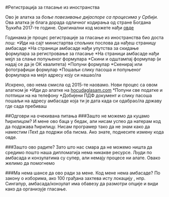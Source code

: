 #Регистрација за гласање из иностранства

Ово је алатка за _боље повезивање дијаспоре са процесима у Србији._
Ова алатка је блага дорада одличног кодирања од стране Богдана Ђукића 2017-те године. Оригинални код можете нађи [овде](https://github.com/bdjukic/glasajDijasporo)

Годинама је процес регистрације за гласање из иностранства био доста лош:
*Иди на сајт министартва спољних послова да нађеш страницу амбасаде
*На страници амбасаде нађи упутства за скидање формулара за регистровање за гласање
*На страници амбасаде нађи мејл за слање попуњеног формулара
*Скини и одштампај формулар (и надај се да је ОК квалитета)
*Попуни формулар
*Скенирај или фотографиши формулар
*Пошаљи слику пасоша и попуњеног формулара на мејл адресу коју си нашао/ла


Искрено, ово нема смисла од 2015-те наовамо. Нови процес са овом алатком је
*Иди до алатке на [hocudaglasam.com](https://testglasanja.azurewebsites.net/)
*Попуни све податке и потпиши на на телефону
*Добијени ПДФ документ и слику пасоша пошаљи на адресу амбасаде која ти је дата када си одабрао/ла државу где сада пребиваш


##Одговри на очекивана питања
###Зашто не можемо да куцамо ћирилицом?
И мене ово баца у бедак, али нисам успео да натерам код да подржава ћирилицу. Нисам програмер тако да не знам како да наместим iText да подржи оба писма. Ако знате, поднесите измену кода овде.

###Зашто ово радите?
Зато што нас смара да не можемо ништа да средимо пошто наша дипломатија нема никакве ресурсе. Људи по амбасада и конзулатима су супер, али немају процесе ни алате. Овако желимо да помогнемо

###Ма нема шансе да ово ради за мене. Код мене нема амбасаде?
По закону о изборима, ако 100 грађана захтева исту локацију , нпр. Сингапур, амбасада/конзулат има обавезу да размотри опције и види како да организује гласање.
